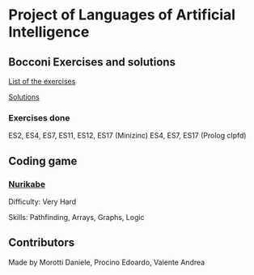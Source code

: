 # Project of Languages of Artificial Intelligence

## Bocconi Exercises and solutions
[List of the exercises](https://giochimatematici.unibocconi.it/images/autunno/2021/practiceq.pdf)

[Solutions](https://giochimatematici.unibocconi.it/images/autunno/2021/practicea.pdf)

### Exercises done
ES2, ES4, ES7, ES11, ES12, ES17 (Minizinc)
ES4, ES7, ES17 (Prolog clpfd)


## Coding game
### [Nurikabe](https://www.codingame.com/training/expert/nurikabe)
Difficulty: Very Hard

Skills: Pathfinding, Arrays, Graphs, Logic

## Contributors
Made by Morotti Daniele, Procino Edoardo, Valente Andrea
